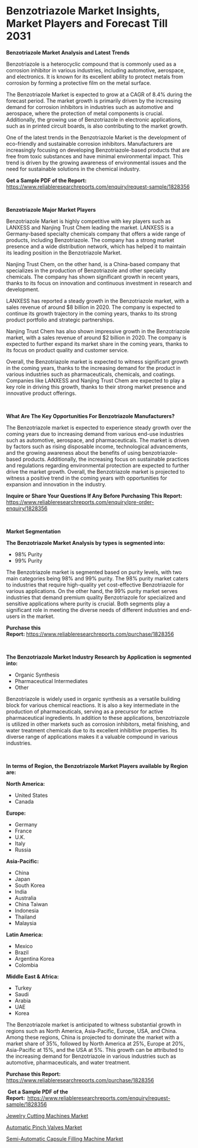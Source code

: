 <p><h1>Benzotriazole Market Insights, Market Players and Forecast Till 2031</h1></p><p><strong>Benzotriazole Market Analysis and Latest Trends</strong></p>
<p><p>Benzotriazole is a heterocyclic compound that is commonly used as a corrosion inhibitor in various industries, including automotive, aerospace, and electronics. It is known for its excellent ability to protect metals from corrosion by forming a protective film on the metal surface.</p><p>The Benzotriazole Market is expected to grow at a CAGR of 8.4% during the forecast period. The market growth is primarily driven by the increasing demand for corrosion inhibitors in industries such as automotive and aerospace, where the protection of metal components is crucial. Additionally, the growing use of Benzotriazole in electronic applications, such as in printed circuit boards, is also contributing to the market growth.</p><p>One of the latest trends in the Benzotriazole Market is the development of eco-friendly and sustainable corrosion inhibitors. Manufacturers are increasingly focusing on developing Benzotriazole-based products that are free from toxic substances and have minimal environmental impact. This trend is driven by the growing awareness of environmental issues and the need for sustainable solutions in the chemical industry.</p></p>
<p><strong>Get a Sample PDF of the Report:&nbsp;</strong> <a href="https://www.reliableresearchreports.com/enquiry/request-sample/1828356">https://www.reliableresearchreports.com/enquiry/request-sample/1828356</a></p>
<p>&nbsp;</p>
<p><strong>Benzotriazole Major Market Players</strong></p>
<p><p>Benzotriazole Market is highly competitive with key players such as LANXESS and Nanjing Trust Chem leading the market. LANXESS is a Germany-based specialty chemicals company that offers a wide range of products, including Benzotriazole. The company has a strong market presence and a wide distribution network, which has helped it to maintain its leading position in the Benzotriazole Market.</p><p>Nanjing Trust Chem, on the other hand, is a China-based company that specializes in the production of Benzotriazole and other specialty chemicals. The company has shown significant growth in recent years, thanks to its focus on innovation and continuous investment in research and development.</p><p>LANXESS has reported a steady growth in the Benzotriazole market, with a sales revenue of around $8 billion in 2020. The company is expected to continue its growth trajectory in the coming years, thanks to its strong product portfolio and strategic partnerships.</p><p>Nanjing Trust Chem has also shown impressive growth in the Benzotriazole market, with a sales revenue of around $2 billion in 2020. The company is expected to further expand its market share in the coming years, thanks to its focus on product quality and customer service.</p><p>Overall, the Benzotriazole market is expected to witness significant growth in the coming years, thanks to the increasing demand for the product in various industries such as pharmaceuticals, chemicals, and coatings. Companies like LANXESS and Nanjing Trust Chem are expected to play a key role in driving this growth, thanks to their strong market presence and innovative product offerings.</p></p>
<p>&nbsp;</p>
<p><strong>What Are The Key Opportunities For Benzotriazole Manufacturers?</strong></p>
<p><p>The Benzotriazole market is expected to experience steady growth over the coming years due to increasing demand from various end-use industries such as automotive, aerospace, and pharmaceuticals. The market is driven by factors such as rising disposable income, technological advancements, and the growing awareness about the benefits of using benzotriazole-based products. Additionally, the increasing focus on sustainable practices and regulations regarding environmental protection are expected to further drive the market growth. Overall, the Benzotriazole market is projected to witness a positive trend in the coming years with opportunities for expansion and innovation in the industry.</p></p>
<p><strong>Inquire or Share Your Questions If Any Before Purchasing This Report:</strong> <a href="https://www.reliableresearchreports.com/enquiry/pre-order-enquiry/1828356">https://www.reliableresearchreports.com/enquiry/pre-order-enquiry/1828356</a></p>
<p>&nbsp;</p>
<p><strong>Market Segmentation</strong></p>
<p><strong>The Benzotriazole Market Analysis by types is segmented into:</strong></p>
<p><ul><li>98% Purity</li><li>99% Purity</li></ul></p>
<p><p>The Benzotriazole market is segmented based on purity levels, with two main categories being 98% and 99% purity. The 98% purity market caters to industries that require high-quality yet cost-effective Benzotriazole for various applications. On the other hand, the 99% purity market serves industries that demand premium quality Benzotriazole for specialized and sensitive applications where purity is crucial. Both segments play a significant role in meeting the diverse needs of different industries and end-users in the market.</p></p>
<p><strong>Purchase this Report:&nbsp;</strong><a href="https://www.reliableresearchreports.com/purchase/1828356">https://www.reliableresearchreports.com/purchase/1828356</a></p>
<p>&nbsp;</p>
<p><strong>The Benzotriazole Market Industry Research by Application is segmented into:</strong></p>
<p><ul><li>Organic Synthesis</li><li>Pharmaceutical Intermediates</li><li>Other</li></ul></p>
<p><p>Benzotriazole is widely used in organic synthesis as a versatile building block for various chemical reactions. It is also a key intermediate in the production of pharmaceuticals, serving as a precursor for active pharmaceutical ingredients. In addition to these applications, benzotriazole is utilized in other markets such as corrosion inhibitors, metal finishing, and water treatment chemicals due to its excellent inhibitive properties. Its diverse range of applications makes it a valuable compound in various industries.</p></p>
<p>&nbsp;</p>
<p><strong>In terms of Region, the Benzotriazole Market Players available by Region are:</strong></p>
<p>
    <p> <strong> North America: </strong>
        <ul>
            <li>United States</li>
            <li>Canada</li>
        </ul>
        </p> 
    <p> <strong> Europe: </strong>
        <ul>
            <li>Germany</li>
            <li>France</li>
            <li>U.K.</li>
            <li>Italy</li>
            <li>Russia</li>
        </ul>
        </p> 
    <p> <strong> Asia-Pacific: </strong>
        <ul>
            <li>China</li>
            <li>Japan</li>
            <li>South Korea</li>
            <li>India</li>
            <li>Australia</li>
            <li>China Taiwan</li>
            <li>Indonesia</li>
            <li>Thailand</li>
            <li>Malaysia</li>
        </ul>
        </p> 
    <p> <strong> Latin America: </strong>
        <ul>
            <li>Mexico</li>
            <li>Brazil</li>
            <li>Argentina Korea</li>
            <li>Colombia</li>
        </ul>
        </p> 
    <p> <strong> Middle East & Africa: </strong>
        <ul>
            <li>Turkey</li>
            <li>Saudi</li>
            <li>Arabia</li>
            <li>UAE</li>
            <li>Korea</li>
        </ul>
    </p>
    </p>
<p><p>The Benzotriazole market is anticipated to witness substantial growth in regions such as North America, Asia-Pacific, Europe, USA, and China. Among these regions, China is projected to dominate the market with a market share of 35%, followed by North America at 25%, Europe at 20%, Asia-Pacific at 15%, and the USA at 5%. This growth can be attributed to the increasing demand for Benzotriazole in various industries such as automotive, pharmaceuticals, and water treatment.</p></p>
<p><strong>Purchase this Report: </strong><a href="https://www.reliableresearchreports.com/purchase/1828356">https://www.reliableresearchreports.com/purchase/1828356</a></p>
<p>&nbsp;<strong>Get a Sample PDF of the Report:&nbsp;&nbsp;</strong><a href="https://www.reliableresearchreports.com/enquiry/request-sample/1828356">https://www.reliableresearchreports.com/enquiry/request-sample/1828356</a></p>
<p><strong></strong></p>
<p><p><a href="https://view.publitas.com/reportprime-1/jewelry-cutting-machines-market-size-focuses-on-market-dynamics-in-depth-analysis-and-future-projections-of-its-market-forecasted-for-period-from-2023-to-2030/">Jewelry Cutting Machines Market</a></p><p><a href="https://view.publitas.com/reportprime-1/automatic-pinch-valves-market-centers-on-aspects-such-as-market-growth-market-share-market-opportunity-and-projected-forecasts-spanning-from-2023-to-2030/">Automatic Pinch Valves Market</a></p><p><a href="https://view.publitas.com/reportprime-1/semi-automatic-capsule-filling-machine-market-growth-market-trends-covid-19-impact-and-forecasts-for-period-from-2023-2030/">Semi-Automatic Capsule Filling Machine Market</a></p></p>